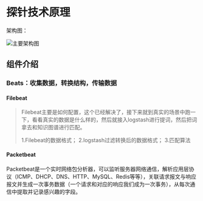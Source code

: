 # 探针技术原理

架构图：

![主要架构图](http://luncert.cn:9080/StaticFileService/static-file/XinAn.Image.probe1)

## 组件介绍

### Beats：收集数据，转换结构，传输数据

#### Filebeat

> Filebeat主要是如何配置，这个已经解决了，接下来就到真实的场景中跑一下，看看真实的数据是什么样的，然后就接入logstash进行提词，然后把词拿去和知识图谱进行匹配。
>
> 1.Filebeat的数据格式； 2.logstash过滤转换后的数据格式； 3.匹配算法

#### Packetbeat

Packetbeat是一个实时网络包分析器，可以监听服务器网络通信，解析应用层协议（ICMP、DHCP、DNS、HTTP、MySQL、Redis等等），关联请求报文与响应报文并生成一次事务数据（一个请求和对应的响应我们成为一次事务），从每次通信中提取并记录感兴趣的字段。
